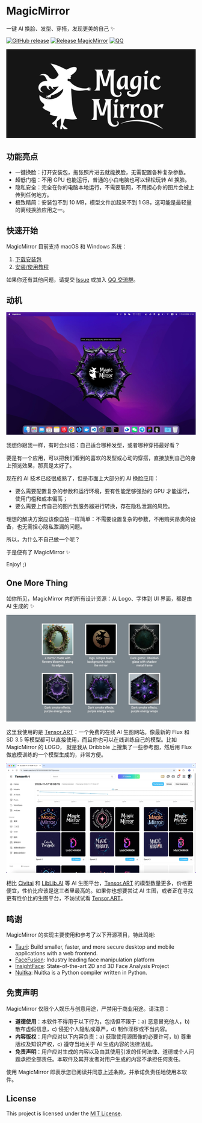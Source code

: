 # MagicMirror

一键 AI 换脸、发型、穿搭，发现更美的自己 ✨

[![GitHub release](https://img.shields.io/github/v/release/idootop/MagicMirror.svg)](https://github.com/idootop/MagicMirror/releases) [![Release MagicMirror](https://github.com/idootop/MagicMirror/actions/workflows/build-app.yaml/badge.svg)](https://github.com/idootop/MagicMirror/actions/workflows/build-app.yaml) [![QQ](https://img.shields.io/badge/-QQ频道-gray?logo=tencentqq)](https://pd.qq.com/s/btxvzr9de)

![](src/assets/images/magic-mirror.svg)

## 功能亮点

- 一键换脸：打开安装包，拖张照片进去就能换脸，无需配置各种复杂参数。
- 超低门槛：不用 GPU 也能运行，普通的小白电脑也可以轻松玩转 AI 换脸。
- 隐私安全：完全在你的电脑本地运行，不需要联网，不用担心你的图片会被上传到任何地方。
- 极致精简：安装包不到 10 MB，模型文件加起来不到 1 GB，这可能是最轻量的离线换脸应用之一。

## 快速开始

MagicMirror 目前支持 macOS 和 Windows 系统：

1. [下载安装包](https://github.com/idootop/MagicMirror/releases/tag/app-v1.0.0)
2. [安装/使用教程](https://ccnpyvkdfkte.feishu.cn/wiki/LAn6w4NqwiqeKmkXBrLc4MEBnDh)

如果你还有其他问题，请提交 [Issue](https://github.com/idootop/MagicMirror/issues) 或加入 [QQ 交流群](https://pd.qq.com/s/btxvzr9de)。

## 动机

![](screenshots/demo.webp)

我想你跟我一样，有时会纠结：自己适合哪种发型，或者哪种穿搭最好看？

要是有一个应用，可以把我们看到的喜欢的发型或心动的穿搭，直接放到自己的身上预览效果，那真是太好了。

现在的 AI 技术已经很成熟了，但是市面上大部分的 AI 换脸应用：

- 要么需要配置复杂的参数和运行环境，要有性能足够强劲的 GPU 才能运行，使用门槛和成本偏高；
- 要么需要上传自己的图片到服务器进行转换，存在隐私泄漏的风险。

理想的解决方案应该像自拍一样简单：不需要设置复杂的参数，不用购买昂贵的设备，也无需担心隐私泄漏的问题。

所以，为什么不自己做一个呢？

于是便有了 MagicMirror ✨

Enjoy! ;)

## One More Thing

如你所见，MagicMirror 内的所有设计资源：从 Logo、字体到 UI 界面，都是由 AI 生成的 ✨

![](screenshots/aigc.webp)

这里我使用的是 [Tensor.ART](https://tusiart.com/)：一个免费的在线 AI 生图网站。像最新的 Flux 和 SD 3.5 等模型都可以直接使用，而且你也可以在线训练自己的模型。比如 MagicMirror 的 LOGO， 就是我从 Dribbble 上搜集了一些参考图，然后用 Flux 做底模训练的一个模型生成的，非常方便。

![](screenshots/train.webp)

相比 [Civitai](https://civitai.com/) 和 [LibLib.AI](https://www.liblib.art/) 等 AI 生图平台，[Tensor.ART](https://tusiart.com/) 的模型数量更多，价格更便宜，性价比应该是这三者里最高的。如果你也想要尝试 AI 生图，或者正在寻找更有性价比的生图平台，不妨试试看 [Tensor.ART](https://tusiart.com/)。

## 鸣谢

MagicMirror 的实现主要使用和参考了以下开源项目，特此鸣谢:

- [Tauri](https://github.com/tauri-apps/tauri): Build smaller, faster, and more secure desktop and mobile applications with a web frontend.
- [FaceFusion](https://github.com/facefusion/facefusion): Industry leading face manipulation platform
- [InsightFace](https://github.com/deepinsight/insightface): State-of-the-art 2D and 3D Face Analysis Project
- [Nuitka](https://github.com/Nuitka/Nuitka): Nuitka is a Python compiler written in Python.

## 免责声明

MagicMirror 仅限个人娱乐与创意用途，严禁用于商业用途。请注意：

- **道德使用**：本软件不得用于以下行为，包括但不限于：a) 恶意冒充他人，b) 散布虚假信息，c) 侵犯个人隐私或尊严，d) 制作淫秽或不当内容。
- **内容版权**：用户应对以下内容负责：a) 获取使用源图像的必要许可，b) 尊重版权及知识产权，c) 遵守当地关于 AI 生成内容的法律法规。
- **免责声明**：用户应对生成的内容以及由其使用引发的任何法律、道德或个人问题承担全部责任。本软件及其开发者对用户生成的内容不承担任何责任。

使用 MagicMirror 即表示您已阅读并同意上述条款，并承诺负责任地使用本软件。

## License

This project is licensed under the [MIT License](./LICENSE).
